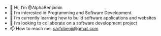 - 👋 Hi, I’m @AlphaBenjamin
- 👀 I’m interested in Programming and Software Development
- 🌱 I’m currently learning how to build software applications and websites
- 💞️ I’m looking to collaborate on a software development project
- 📫 How to reach me: sarfobenji@gmail.com

<!---
AlphaBenjamin/AlphaBenjamin is a ✨ special ✨ repository because its `README.md` (this file) appears on your GitHub profile.
You can click the Preview link to take a look at your changes.
--->
